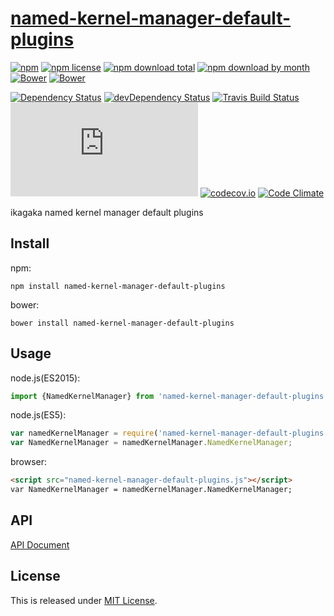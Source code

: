 # [named-kernel-manager-default-plugins](https://github.com/Ikagaka/named-kernel-manager-default-plugins.js)

[![npm](https://img.shields.io/npm/v/named-kernel-manager-default-plugins.svg)](https://www.npmjs.com/package/named-kernel-manager-default-plugins)
[![npm license](https://img.shields.io/npm/l/named-kernel-manager-default-plugins.svg)](https://www.npmjs.com/package/named-kernel-manager-default-plugins)
[![npm download total](https://img.shields.io/npm/dt/named-kernel-manager-default-plugins.svg)](https://www.npmjs.com/package/named-kernel-manager-default-plugins)
[![npm download by month](https://img.shields.io/npm/dm/named-kernel-manager-default-plugins.svg)](https://www.npmjs.com/package/named-kernel-manager-default-plugins)
[![Bower](https://img.shields.io/bower/v/named-kernel-manager-default-plugins.svg)](https://github.com/Ikagaka/named-kernel-manager-default-plugins.js)
[![Bower](https://img.shields.io/bower/l/named-kernel-manager-default-plugins.svg)](https://github.com/Ikagaka/named-kernel-manager-default-plugins.js)

[![Dependency Status](https://david-dm.org/Ikagaka/named-kernel-manager-default-plugins.js.svg)](https://david-dm.org/Ikagaka/named-kernel-manager-default-plugins.js)
[![devDependency Status](https://david-dm.org/Ikagaka/named-kernel-manager-default-plugins.js/dev-status.svg)](https://david-dm.org/Ikagaka/named-kernel-manager-default-plugins.js#info=devDependencies)
[![Travis Build Status](https://travis-ci.org/Ikagaka/named-kernel-manager-default-plugins.js.svg)](https://travis-ci.org/Ikagaka/named-kernel-manager-default-plugins.js)
[![AppVeyor Build Status](https://ci.appveyor.com/api/projects/status/github/Ikagaka/named-kernel-manager-default-plugins.js?svg=true)](https://ci.appveyor.com/project/Narazaka/named-kernel-manager-default-plugins-js)
[![codecov.io](https://codecov.io/github/Ikagaka/named-kernel-manager-default-plugins.js/coverage.svg?branch=master)](https://codecov.io/github/Ikagaka/named-kernel-manager-default-plugins.js?branch=master)
[![Code Climate](https://codeclimate.com/github/Ikagaka/named-kernel-manager-default-plugins.js/badges/gpa.svg)](https://codeclimate.com/github/Ikagaka/named-kernel-manager-default-plugins.js)

ikagaka named kernel manager default plugins

## Install

npm:
```
npm install named-kernel-manager-default-plugins
```

bower:
```
bower install named-kernel-manager-default-plugins
```

## Usage

node.js(ES2015):
```javascript
import {NamedKernelManager} from 'named-kernel-manager-default-plugins';
```

node.js(ES5):
```javascript
var namedKernelManager = require('named-kernel-manager-default-plugins');
var NamedKernelManager = namedKernelManager.NamedKernelManager;
```

browser:
```html
<script src="named-kernel-manager-default-plugins.js"></script>
var NamedKernelManager = namedKernelManager.NamedKernelManager;
```

## API

[API Document](https://doc.esdoc.org/github.com/Ikagaka/named-kernel-manager-default-plugins.js/)

## License

This is released under [MIT License](https://narazaka.net/license/MIT?2016).
